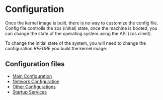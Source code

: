 # Configuration
Once the kernel image is built, there is no way to customize the config file. Config file
controlls the zos (initial) state, once the machine is booted, you can change the state
of the operating system using the API (zos client).

To change the initial state of the system, you will need to change the configuration _BEFORE_ you
build the kernel image.

## Configuration files

* [Main Configuration](main.md)
* [Network Configuration](network.md)
* [Other Configurations](other.md)
* [Startup Services](startup.md)
